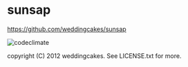 # sunsap
https://github.com/weddingcakes/sunsap

![codeclimate](https://codeclimate.com/github/weddingcakes/sunsap)

copyright (C) 2012 weddingcakes. See LICENSE.txt for more.
